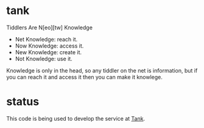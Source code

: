 tank
====

Tiddlers Are N[eo][tw] Knowledge

* Net Knowledge: reach it.
* Now Knowledge: access it.
* New Knowledge: create it.
* Not Knowledge: use it.

Knowledge is only in the head, so any tiddler on the net is information,
but if you can reach it and access it then you can make it knowlege.

status
======

This code is being used to develop the service at
[Tank](https://tank.peermore.com).
